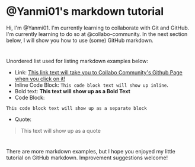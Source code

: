 # @Yanmi01's markdown tutorial

Hi, I'm @Yanmi01. I'm currently learning to collaborate with Git and GitHub. I'm currently learning to do so at @collabo-community. In the next section below, I will show you how to use (some) GitHub markdown.

#

Unordered list used for listing markdown examples below:
- Link: [This link text will take you to Collabo Community's Github Page when you click on it!](https://github.com/collabo-community)
- Inline Code Block: `This code block text will show up inline`.
- Bold text: **This text will show up as a Bold Text**
- Code Block:
````
This code block text will show up as a separate block
````
- Quote:
> This text will show up as a quote

#

There are more markdown examples, but I hope you enjoyed my little tutorial on GitHub markdown. Improvement suggestions welcome!
